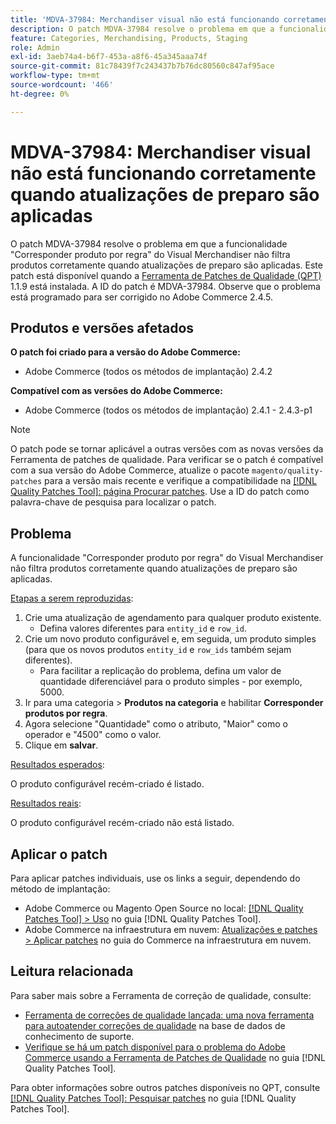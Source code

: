 ```yaml
---
title: 'MDVA-37984: Merchandiser visual não está funcionando corretamente quando atualizações de preparo são aplicadas'
description: O patch MDVA-37984 resolve o problema em que a funcionalidade "Corresponder produto por regra" do Visual Merchandiser não filtra produtos corretamente quando atualizações de preparo são aplicadas. Este patch está disponível quando a [Ferramenta de correções de qualidade (QPT)](https://experienceleague.adobe.com/en/docs/commerce-knowledge-base/kb/announcements/commerce-announcements/magento-quality-patches-released-new-tool-to-self-serve-quality-patches) 1.1.9 está instalada. A ID do patch é MDVA-37984. Observe que o problema está programado para ser corrigido no Adobe Commerce 2.4.5.
feature: Categories, Merchandising, Products, Staging
role: Admin
exl-id: 3aeb74a4-b6f7-453a-a8f6-45a345aaa74f
source-git-commit: 81c78439f7c243437b7b76dc80560c847af95ace
workflow-type: tm+mt
source-wordcount: '466'
ht-degree: 0%

---
```


# MDVA-37984: Merchandiser visual não está funcionando corretamente quando atualizações de preparo são aplicadas

O patch MDVA-37984 resolve o problema em que a funcionalidade &quot;Corresponder produto por regra&quot; do Visual Merchandiser não filtra produtos corretamente quando atualizações de preparo são aplicadas. Este patch está disponível quando a [Ferramenta de Patches de Qualidade (QPT)](https://experienceleague.adobe.com/en/docs/commerce-knowledge-base/kb/announcements/commerce-announcements/magento-quality-patches-released-new-tool-to-self-serve-quality-patches) 1.1.9 está instalada. A ID do patch é MDVA-37984. Observe que o problema está programado para ser corrigido no Adobe Commerce 2.4.5.

## Produtos e versões afetados

**O patch foi criado para a versão do Adobe Commerce:**

* Adobe Commerce (todos os métodos de implantação) 2.4.2

**Compatível com as versões do Adobe Commerce:**

* Adobe Commerce (todos os métodos de implantação) 2.4.1 - 2.4.3-p1

>[!NOTE]
>
>O patch pode se tornar aplicável a outras versões com as novas versões da Ferramenta de patches de qualidade. Para verificar se o patch é compatível com a sua versão do Adobe Commerce, atualize o pacote `magento/quality-patches` para a versão mais recente e verifique a compatibilidade na [[!DNL Quality Patches Tool]: página Procurar patches](https://experienceleague.adobe.com/en/docs/commerce-knowledge-base/kb/announcements/commerce-announcements/magento-quality-patches-released-new-tool-to-self-serve-quality-patches). Use a ID do patch como palavra-chave de pesquisa para localizar o patch.

## Problema

A funcionalidade &quot;Corresponder produto por regra&quot; do Visual Merchandiser não filtra produtos corretamente quando atualizações de preparo são aplicadas.

<u>Etapas a serem reproduzidas</u>:

1. Crie uma atualização de agendamento para qualquer produto existente.
   * Defina valores diferentes para `entity_id` e `row_id`.
1. Crie um novo produto configurável e, em seguida, um produto simples (para que os novos produtos `entity_id` e `row_ids` também sejam diferentes).
   * Para facilitar a replicação do problema, defina um valor de quantidade diferenciável para o produto simples - por exemplo, 5000.
1. Ir para uma categoria > **Produtos na categoria** e habilitar **Corresponder produtos por regra**.
1. Agora selecione &quot;Quantidade&quot; como o atributo, &quot;Maior&quot; como o operador e &quot;4500&quot; como o valor.
1. Clique em **salvar**.

<u>Resultados esperados</u>:

O produto configurável recém-criado é listado.

<u>Resultados reais</u>:

O produto configurável recém-criado não está listado.

## Aplicar o patch

Para aplicar patches individuais, use os links a seguir, dependendo do método de implantação:

* Adobe Commerce ou Magento Open Source no local: [[!DNL Quality Patches Tool] > Uso](/help/tools/quality-patches-tool/usage.md) no guia [!DNL Quality Patches Tool].
* Adobe Commerce na infraestrutura em nuvem: [Atualizações e patches > Aplicar patches](https://experienceleague.adobe.com/docs/commerce-cloud-service/user-guide/develop/upgrade/apply-patches.html) no guia do Commerce na infraestrutura em nuvem.

## Leitura relacionada

Para saber mais sobre a Ferramenta de correção de qualidade, consulte:

* [Ferramenta de correções de qualidade lançada: uma nova ferramenta para autoatender correções de qualidade](https://experienceleague.adobe.com/en/docs/commerce-knowledge-base/kb/announcements/commerce-announcements/magento-quality-patches-released-new-tool-to-self-serve-quality-patches) na base de dados de conhecimento de suporte.
* [Verifique se há um patch disponível para o problema do Adobe Commerce usando a Ferramenta de Patches de Qualidade](/help/tools/quality-patches-tool/patches-available-in-qpt/check-patch-for-magento-issue-with-magento-quality-patches.md) no guia [!DNL Quality Patches Tool].

Para obter informações sobre outros patches disponíveis no QPT, consulte [[!DNL Quality Patches Tool]: Pesquisar patches](https://experienceleague.adobe.com/tools/commerce-quality-patches/index.html) no guia [!DNL Quality Patches Tool].
